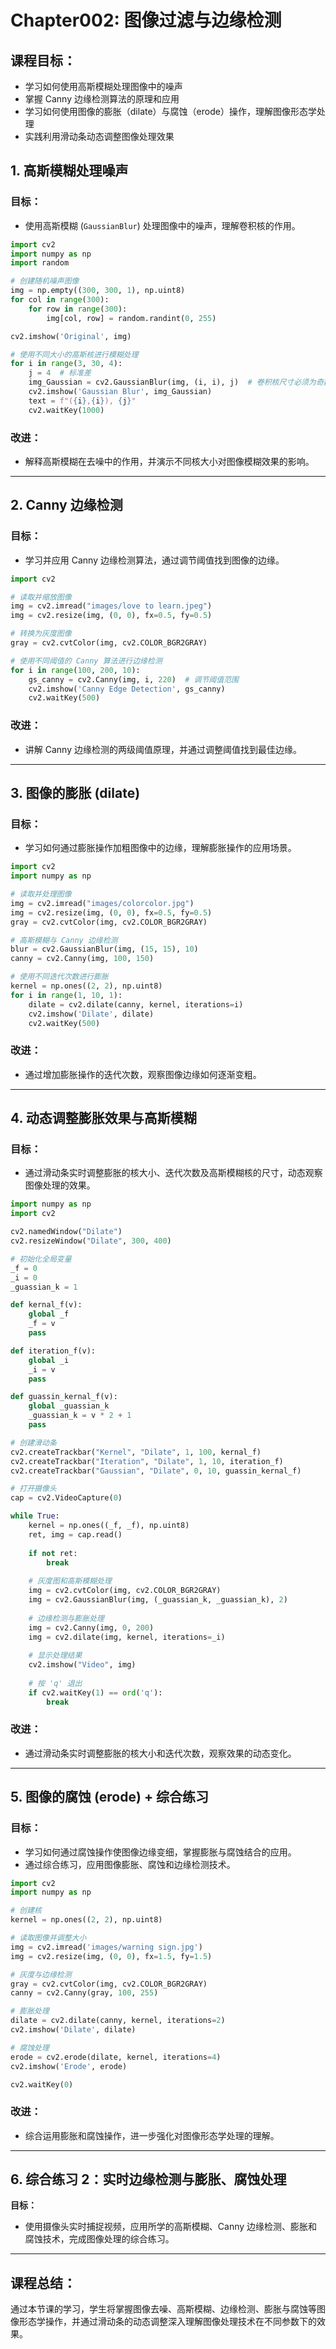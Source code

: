# Chapter002: 图像过滤与边缘检测

## 课程目标：
- 学习如何使用高斯模糊处理图像中的噪声
- 掌握 Canny 边缘检测算法的原理和应用
- 学习如何使用图像的膨胀（dilate）与腐蚀（erode）操作，理解图像形态学处理
- 实践利用滑动条动态调整图像处理效果

## 1. 高斯模糊处理噪声

### 目标：
- 使用高斯模糊 (`GaussianBlur`) 处理图像中的噪声，理解卷积核的作用。

```python
import cv2
import numpy as np
import random

# 创建随机噪声图像
img = np.empty((300, 300, 1), np.uint8)
for col in range(300):
    for row in range(300):
        img[col, row] = random.randint(0, 255)

cv2.imshow('Original', img)

# 使用不同大小的高斯核进行模糊处理
for i in range(3, 30, 4):
    j = 4  # 标准差
    img_Gaussian = cv2.GaussianBlur(img, (i, i), j)  # 卷积核尺寸必须为奇数
    cv2.imshow('Gaussian Blur', img_Gaussian)
    text = f"({i},{i}), {j}"
    cv2.waitKey(1000)
```

### 改进：
- 解释高斯模糊在去噪中的作用，并演示不同核大小对图像模糊效果的影响。

---

## 2. Canny 边缘检测

### 目标：
- 学习并应用 Canny 边缘检测算法，通过调节阈值找到图像的边缘。

```python
import cv2

# 读取并缩放图像
img = cv2.imread("images/love to learn.jpeg")
img = cv2.resize(img, (0, 0), fx=0.5, fy=0.5)

# 转换为灰度图像
gray = cv2.cvtColor(img, cv2.COLOR_BGR2GRAY)

# 使用不同阈值的 Canny 算法进行边缘检测
for i in range(100, 200, 10):
    gs_canny = cv2.Canny(img, i, 220)  # 调节阈值范围
    cv2.imshow('Canny Edge Detection', gs_canny)
    cv2.waitKey(500)
```

### 改进：
- 讲解 Canny 边缘检测的两级阈值原理，并通过调整阈值找到最佳边缘。

---

## 3. 图像的膨胀 (dilate)

### 目标：
- 学习如何通过膨胀操作加粗图像中的边缘，理解膨胀操作的应用场景。

```python
import cv2
import numpy as np

# 读取并处理图像
img = cv2.imread("images/colorcolor.jpg")
img = cv2.resize(img, (0, 0), fx=0.5, fy=0.5)
gray = cv2.cvtColor(img, cv2.COLOR_BGR2GRAY)

# 高斯模糊与 Canny 边缘检测
blur = cv2.GaussianBlur(img, (15, 15), 10)
canny = cv2.Canny(img, 100, 150)

# 使用不同迭代次数进行膨胀
kernel = np.ones((2, 2), np.uint8)
for i in range(1, 10, 1):
    dilate = cv2.dilate(canny, kernel, iterations=i)
    cv2.imshow('Dilate', dilate)
    cv2.waitKey(500)
```

### 改进：
- 通过增加膨胀操作的迭代次数，观察图像边缘如何逐渐变粗。

---

## 4. 动态调整膨胀效果与高斯模糊

### 目标：
- 通过滑动条实时调整膨胀的核大小、迭代次数及高斯模糊核的尺寸，动态观察图像处理的效果。

```python
import numpy as np
import cv2

cv2.namedWindow("Dilate")
cv2.resizeWindow("Dilate", 300, 400)

# 初始化全局变量
_f = 0
_i = 0
_guassian_k = 1

def kernal_f(v):
    global _f
    _f = v
    pass

def iteration_f(v):
    global _i
    _i = v
    pass

def guassin_kernal_f(v):
    global _guassian_k
    _guassian_k = v * 2 + 1
    pass

# 创建滑动条
cv2.createTrackbar("Kernel", "Dilate", 1, 100, kernal_f)
cv2.createTrackbar("Iteration", "Dilate", 1, 10, iteration_f)
cv2.createTrackbar("Gaussian", "Dilate", 0, 10, guassin_kernal_f)

# 打开摄像头
cap = cv2.VideoCapture(0)

while True:
    kernel = np.ones((_f, _f), np.uint8)
    ret, img = cap.read()
    
    if not ret:
        break
    
    # 灰度图和高斯模糊处理
    img = cv2.cvtColor(img, cv2.COLOR_BGR2GRAY)
    img = cv2.GaussianBlur(img, (_guassian_k, _guassian_k), 2)
    
    # 边缘检测与膨胀处理
    img = cv2.Canny(img, 0, 200)
    img = cv2.dilate(img, kernel, iterations=_i)
    
    # 显示处理结果
    cv2.imshow("Video", img)
    
    # 按 'q' 退出
    if cv2.waitKey(1) == ord('q'):
        break
```

### 改进：
- 通过滑动条实时调整膨胀的核大小和迭代次数，观察效果的动态变化。
  
---

## 5. 图像的腐蚀 (erode) + 综合练习

### 目标：
- 学习如何通过腐蚀操作使图像边缘变细，掌握膨胀与腐蚀结合的应用。
- 通过综合练习，应用图像膨胀、腐蚀和边缘检测技术。

```python
import cv2
import numpy as np

# 创建核
kernel = np.ones((2, 2), np.uint8)

# 读取图像并调整大小
img = cv2.imread('images/warning sign.jpg')
img = cv2.resize(img, (0, 0), fx=1.5, fy=1.5)

# 灰度与边缘检测
gray = cv2.cvtColor(img, cv2.COLOR_BGR2GRAY)
canny = cv2.Canny(gray, 100, 255)

# 膨胀处理
dilate = cv2.dilate(canny, kernel, iterations=2)
cv2.imshow('Dilate', dilate)

# 腐蚀处理
erode = cv2.erode(dilate, kernel, iterations=4)
cv2.imshow('Erode', erode)

cv2.waitKey(0)
```

### 改进：
- 综合运用膨胀和腐蚀操作，进一步强化对图像形态学处理的理解。

---

## 6. 综合练习 2：实时边缘检测与膨胀、腐蚀处理

**目标：**
- 使用摄像头实时捕捉视频，应用所学的高斯模糊、Canny 边缘检测、膨胀和腐蚀技术，完成图像处理的综合练习。

---

## 课程总结：
通过本节课的学习，学生将掌握图像去噪、高斯模糊、边缘检测、膨胀与腐蚀等图像形态学操作，并通过滑动条的动态调整深入理解图像处理技术在不同参数下的效果。
